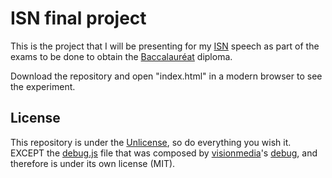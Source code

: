 # ISN final project

This is the project that I will be presenting for my [ISN][isn-wiki] speech as
part of the exams to be done to obtain the [Baccalauréat][bac-wiki] diploma.

Download the repository and open "index.html" in a modern browser to see the
experiment.

## License

This repository is under the [Unlicense][unlicense], so do everything you wish
it.  
EXCEPT the [debug.js][debug-file] file that was composed by [visionmedia][vm]'s
[debug][debug-repo], and therefore is under its own license (MIT).


[isn-wiki]: https://fr.wikipedia.org/wiki/Informatique_et_sciences_du_num%C3%A9rique
[bac-wiki]: https://fr.wikipedia.org/wiki/Baccalaur%C3%A9at_en_France
[unlicense]: https://github.com/pldiiw/isn-final-project/blob/master/LICENSE
[debug-file]: https://github.com/pldiiw/isn-final-project/blob/master/debug.js
[vm]: https://github.com/visionmedia
[debug-repo]: https://github.com/visionmedia/debug
